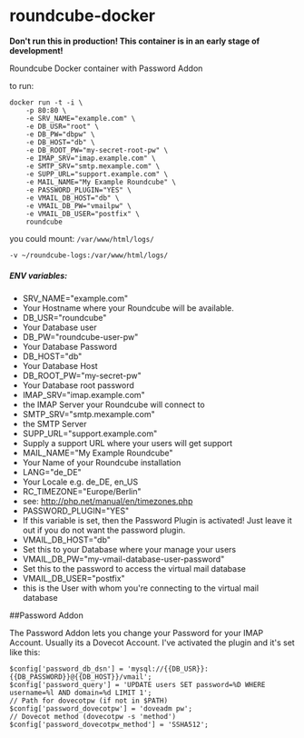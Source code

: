 # roundcube-docker

**Don't run this in production! This container is in an early stage of development!**

Roundcube Docker container with Password Addon

to run:

```
docker run -t -i \
    -p 80:80 \
    -e SRV_NAME="example.com" \
    -e DB_USR="root" \
    -e DB_PW="dbpw" \
    -e DB_HOST="db" \
    -e DB_ROOT_PW="my-secret-root-pw" \
    -e IMAP_SRV="imap.example.com" \
    -e SMTP_SRV="smtp.mexample.com" \
    -e SUPP_URL="support.example.com" \
    -e MAIL_NAME="My Example Roundcube" \
    -e PASSWORD_PLUGIN="YES" \
    -e VMAIL_DB_HOST="db" \
    -e VMAIL_DB_PW="vmailpw" \
    -e VMAIL_DB_USER="postfix" \
    roundcube
```

you could mount: `/var/www/html/logs/`

```
-v ~/roundcube-logs:/var/www/html/logs/
```

##### ENV variables:

* SRV_NAME="example.com"
 * Your Hostname where your Roundcube will be available.
* DB_USR="roundcube"
 * Your Database user
* DB_PW="roundcube-user-pw"
 * Your Database Password
* DB_HOST="db"
 * Your Database Host
* DB_ROOT_PW="my-secret-pw"
 * Your Database root password
* IMAP_SRV="imap.example.com"
 * the IMAP Server your Roundcube will connect to
* SMTP_SRV="smtp.mexample.com"
 * the SMTP Server
* SUPP_URL="support.example.com"
 * Supply a support URL where your users will get support
* MAIL_NAME="My Example Roundcube"
 * Your Name of your Roundcube installation
* LANG="de_DE"
 * Your Locale e.g. de_DE, en_US
* RC_TIMEZONE="Europe/Berlin"
 * see: http://php.net/manual/en/timezones.php
* PASSWORD_PLUGIN="YES"
 * If this variable is set, then the Password Plugin is activated! Just leave it out if you do not want the password plugin.
* VMAIL_DB_HOST="db"
 * Set this to your Database where your manage your users
* VMAIL_DB_PW="my-vmail-database-user-password"
 * Set this to the password to access the virtual mail database
* VMAIL_DB_USER="postfix"
 * this is the User with whom you're connecting to the virtual mail database

##Password Addon

The Password Addon lets you change your Password for your IMAP Account. Usually its a Dovecot Account.
I've activated the plugin and it's set like this:

```
$config['password_db_dsn'] = 'mysql://{{DB_USR}}:{{DB_PASSWORD}}@{{DB_HOST}}/vmail';
$config['password_query'] = 'UPDATE users SET password=%D WHERE username=%l AND domain=%d LIMIT 1';
// Path for dovecotpw (if not in $PATH)
$config['password_dovecotpw'] = 'doveadm pw';
// Dovecot method (dovecotpw -s 'method')
$config['password_dovecotpw_method'] = 'SSHA512';
```
